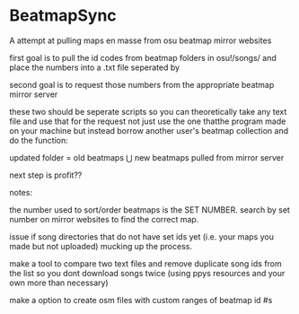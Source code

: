 # BeatmapSync
A attempt at pulling maps en masse from osu beatmap mirror websites

first goal is to pull the id codes from beatmap folders in osu!/songs/ and place the numbers into a .txt file seperated by <br>

second goal is to request those numbers from the appropriate beatmap mirror server

these two should be seperate scripts so you can theoretically take any text file and use that for the request not just use the one thatthe program made on your machine but instead borrow another user's beatmap collection and do the function:

updated folder = old beatmaps ⋃ new beatmaps pulled from mirror server


next step is profit??



notes:

the number used to sort/order beatmaps is the SET NUMBER. search by set number on mirror websites to find the correct map.



 issue if song directories that do not have set ids yet (i.e. your maps you made but not uploaded) mucking up the process.


make a tool to compare two text files and remove duplicate song ids from the list so you dont download songs twice 
(using ppys resources and your own more than necessary)
 
make a option to create osm files with custom ranges of beatmap id #s
